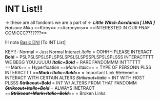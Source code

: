 # INT List!!
-> these are all fandoms we are a part of <-
***Little Witch Acedamia [ LWA ]***
*Hatsune Miku*
==Kirby==
==Acronyms==
==INTERESTED IN OUR FNAF COMICCC???????==

!!! note [Basic DNI](https://rentry.co/Blueys-DNI3) [To INT List]

KEY!! :
Normal = Just Normal Interact
*Italic* = OOHHH PLEASE INTERACT
**Bold** = PSLPSLSPSLSPLSPSLSPSLSLSPSSPLSPSLSPLSSS INTERACTTTT WE BEGG YOUUUUUU
***Italic+Bold*** = RARE FANDOMMM INTTTTTT
==Mark== = Hyperfixation
==*Mark+Italic*== = TYPE OF PERSONN PLSS INTERACTTT
==***Mark+Italic+Bold***== = Important Link
~~Strikeout~~ = INTERACT WITH CERTAIN ALTERS
~~*Strikeout+Italic*~~ = INT WITH HOST PLSSS
~~**Strikeout+Bold**~~ = INT W/ ALTERS FROM THAT FANDOMM
~~***Strikeout+Italic+Bold***~~ = ALWAYS INETRACT
==~~***Strikeout+Mark+Italic+Bold***~~== = Broken Links
